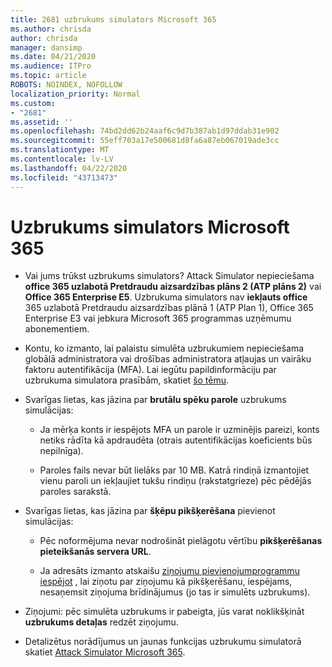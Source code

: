 ```yaml
---
title: 2681 uzbrukums simulators Microsoft 365
ms.author: chrisda
author: chrisda
manager: dansimp
ms.date: 04/21/2020
ms.audience: ITPro
ms.topic: article
ROBOTS: NOINDEX, NOFOLLOW
localization_priority: Normal
ms.custom:
- "2681"
ms.assetid: ''
ms.openlocfilehash: 74bd2dd62b24aaf6c9d7b387ab1d97ddab31e902
ms.sourcegitcommit: 55eff703a17e500681d8fa6a87eb067019ade3cc
ms.translationtype: MT
ms.contentlocale: lv-LV
ms.lasthandoff: 04/22/2020
ms.locfileid: "43713473"
---
```

# <a name="attack-simulator-in-microsoft-365"></a>Uzbrukums simulators Microsoft 365

- Vai jums trūkst uzbrukums simulators? Attack Simulator nepieciešama **office 365 uzlabotā Pretdraudu aizsardzības plāns 2 (ATP plāns 2)** vai **Office 365 Enterprise E5**. Uzbrukuma simulators nav **iekļauts office** 365 uzlabotā Pretdraudu aizsardzības plānā 1 (ATP Plan 1), Office 365 Enterprise E3 vai jebkura Microsoft 365 programmas uzņēmumu abonementiem.

- Kontu, ko izmanto, lai palaistu simulēta uzbrukumiem nepieciešama globālā administratora vai drošības administratora atļaujas un vairāku faktoru autentifikācija (MFA). Lai iegūtu papildinformāciju par uzbrukuma simulatora prasībām, skatiet [šo tēmu](https://docs.microsoft.com/office365/securitycompliance/attack-simulator#before-you-begin).

- Svarīgas lietas, kas jāzina par **brutālu spēku parole** uzbrukums simulācijas:

  - Ja mērķa konts ir iespējots MFA un parole ir uzminējis pareizi, konts netiks rādīta kā apdraudēta (otrais autentifikācijas koeficients būs nepilnīga).

  - Paroles fails nevar būt lielāks par 10 MB. Katrā rindiņā izmantojiet vienu paroli un iekļaujiet tukšu rindiņu (rakstatgrieze) pēc pēdējās paroles sarakstā.

- Svarīgas lietas, kas jāzina par **šķēpu pikšķerēšana** pievienot simulācijas:

  - Pēc noformējuma nevar nodrošināt pielāgotu vērtību **pikšķerēšanas pieteikšanās servera URL**.

  - Ja adresāts izmanto atskaišu [ziņojumu pievienojumprogrammu iespējot](https://docs.microsoft.com/microsoft-365/security/office-365-security/enable-the-report-message-add-in) , lai ziņotu par ziņojumu kā pikšķerēšanu, iespējams, nesaņemsit ziņojuma brīdinājumus (jo tas ir simulēts uzbrukums).

- Ziņojumi: pēc simulēta uzbrukums ir pabeigta, jūs varat noklikšķināt **uzbrukums detaļas** redzēt ziņojumu.

- Detalizētus norādījumus un jaunas funkcijas uzbrukumu simulatorā skatiet [Attack Simulator Microsoft 365](https://docs.microsoft.com/microsoft-365/security/office-365-security/attack-simulator).
